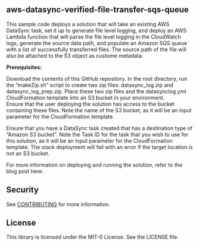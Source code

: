 ## aws-datasync-verified-file-transfer-sqs-queue

This sample code deploys a solution that will take an existing AWS DataSync task, set it up to generate file level logging, and
deploy an AWS Lambda function that will parse the file level logging in the CloudWatch logs, generate the source data path, and
populate an Amazon SQS queue with a list of successfully transferred files.  The source path of the file will also be attached to
the S3 object as custome metadata.

**Prerequisites:**

Download the contents of this GitHub repository. In the root directory, run the “makeZip.sh” script to create two zip files: datasync_log.zip 
and datasync_log_prep.zip.  Place these two zip files and the datasynclog.yml CloudFormation template into an S3 bucket in your environment.  
Ensure that the user deploying the solution has access to the bucket containing these files.  Note the name of the S3 bucket, as it will be an 
input parameter for the CloudFormation template.

Ensure that you have a DataSync task created that has a destination type of “Amazon S3 bucket”.  Note the Task ID for the task that you wish to 
use for this solution, as it will be an input parameter for the CloudFormation template.  The stack deployment will fail with an error if the target 
location is not an S3 bucket.  

For more information on deploying and running the solution, refer to the blog post here:


## Security

See [CONTRIBUTING](CONTRIBUTING.md#security-issue-notifications) for more information.

## License

This library is licensed under the MIT-0 License. See the LICENSE file.

